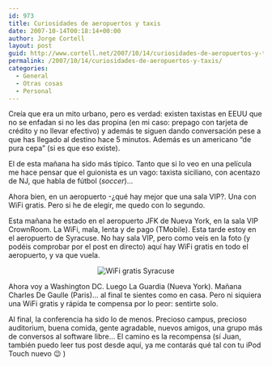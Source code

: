 ```yaml
---
id: 973
title: Curiosidades de aeropuertos y taxis
date: 2007-10-14T00:18:14+00:00
author: Jorge Cortell
layout: post
guid: http://www.cortell.net/2007/10/14/curiosidades-de-aeropuertos-y-taxis/
permalink: /2007/10/14/curiosidades-de-aeropuertos-y-taxis/
categories:
  - General
  - Otras cosas
  - Personal
---
```

Creí­a que era un mito urbano, pero es verdad: existen taxistas en EEUU que no se enfadan si no les das propina (en mi caso: prepago con tarjeta de crédito y no llevar efectivo) y además te siguen dando conversación pese a que has llegado al destino hace 5 minutos. Además es un americano &#8220;de pura cepa&#8221; (si es que eso existe).

El de esta mañana ha sido más tí­pico. Tanto que si lo veo en una pelí­cula me hace pensar que el guionista es un vago: taxista siciliano, con acentazo de NJ, que habla de fútbol (_soccer_)&#8230;

Ahora bien, en un aeropuerto -¿qué hay mejor que una sala VIP?. Una con WiFi gratis. Pero si he de elegir, me quedo con lo segundo.

Esta mañana he estado en el aeropuerto JFK de Nueva York, en la sala VIP CrownRoom. La WiFi, mala, lenta y de pago (TMobile). Esta tarde estoy en el aeropuerto de Syracuse. No hay sala VIP, pero como veis en la foto (y podéis comprobar por el post en directo) aquí­ hay WiFi gratis en todo el aeropuerto, y va que vuela.

<div style="text-align: center">
  <img alt="WiFi gratis Syracuse" title="WiFi gratis Syracuse" src="http://farm3.static.flickr.com/2093/1563099602_e831eb93e3_m.jpg" />
</div>

Ahora voy a Washington DC. Luego La Guardia (Nueva York). Mañana Charles De Gaulle (Paris)&#8230; al final te sientes como en casa. Pero ni siquiera una WiFi gratis y rápida te compensa por lo peor: sentirte solo.

Al final, la conferencia ha sido lo de menos. Precioso campus, precioso auditorium, buena comida, gente agradable, nuevos amigos, una grupo más de conversos al software libre&#8230; El camino es la recompensa (sí­ Juan, también puedo leer tus post desde aquí­, ya me contarás qué tal con tu iPod Touch nuevo 😉 )